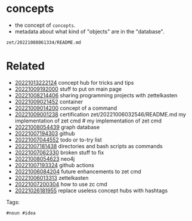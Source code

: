 # concepts

- the concept of `concepts`.
- metadata about what kind of "objects" are in the "database".

` zet/20221008061334/README.md `

# Related

- [20221013222124](/zet/20221013222124/README.md) concept hub for tricks and tips
- [20221009192000](/zet/20221009192000/README.md) stuff to put on main page
- [20221008214406](/zet/20221008214406/README.md) sharing programming projects with zettelkasten
- [20221009021452](/zet/20221009021452/README.md) container
- [20221009014200](/zet/20221009014200/README.md) concept of a command
- [20221009001238](/zet/20221009001238/README.md) certification
zet/20221006032546/README.md	my implementation of zet cmd	# my implementation of zet cmd
- [20221008054439](/zet/20221008054439/README.md) graph database
- [20221007194303](/zet/20221007194303/README.md) github
- [20221007044552](/zet/20221007044552/README.md) todo or to-try list
- [20221007181438](/zet/20221007181438/README.md) directories and bash scripts as commands
- [20221007062330](/zet/20221007062330/README.md) broken stuff to fix
- [20221008054623](/zet/20221008054623/README.md) neo4j
- [20221007193324](/zet/20221007193324/README.md) github actions
- [20221006084204](/zet/20221006084204/README.md) future enhancements to zet cmd
- [20221006013313](/zet/20221006013313/README.md) zettelkasten
- [20221007200304](/zet/20221007200304/README.md) how to use zc cmd
- [20221026181955](/zet/20221026181955/README.md) replace useless concept hubs with hashtags

Tags:

    #noun #idea
